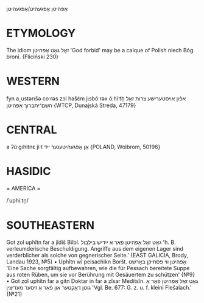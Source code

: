 אָפּהיטן
אָפּגעהיט/אָפּגעהיטן

ETYMOLOGY
===========
The idiom זאָל גאָט אָפּהיטן 'God forbid' may be a calque of Polish niech Bóg broni.
{Fliciński 230}

WESTERN
========

fyn a˰ustərɩšə coˑrəs zɔl hašɛ́m jɩsbóˑrəx óːhìˑt͡n̩  אפֿון אויסטערישע צרות זאָל השם־יתברוך אָפּהיטן {WTCP, Dunajská Streda, 47179}

CENTRAL
========

a ʔũˑgɩhitnɛ jiˑt אַן אָפּגעהיטענער ייִד {POLAND, Wolbrom, 50196}

HASIDIC
=======
= AMERICA = 

/ˈuphiːtn̩/

SOUTHEASTERN
==============

Got zol uphîtn far a jîdiš Bilbl. גאָט זאָל אָפּהיטן פֿאַר אַ ייִדיש בילבול 'h. B. verleumderische Beschuldigung. Angriffe aus dem eigenen Lager sind verderblicher als solche von gegnerischer Seite.' {EAST GALICIA, Brody, Landau 1923, №5}
	•	Uphîtn wî peisachikn Boršt. אָפּהיטן ווי פּסחיקן באָרשט 'Eine Sache sorgfältig aufbewahren, wie die für Pessach bereitete Suppe aus roten Rüben, um sie vor Berührung mit Gesäuertem zu schützen' {№9}
	•	Got zol uphîtn far a gitn Doktar in far a zîsar Meditsîn. גאָט זאָל אָפּהיטן פֿאַר אַ גוטן דאָקטער און פֿאַר אַ זיסער מעדיצין 'Vgl. Be. 677: G. z. u. f. kleini Flešalach.' {№21}

